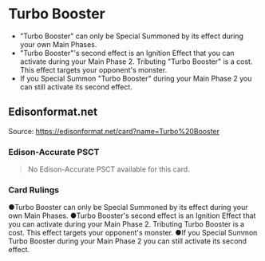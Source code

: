 # Turbo Booster

*   "Turbo Booster" can only be Special Summoned by its effect during your own Main Phases.
*   "Turbo Booster"'s second effect is an Ignition Effect that you can activate during your Main Phase 2. Tributing "Turbo Booster" is a cost. This effect targets your opponent's monster.
*   If you Special Summon "Turbo Booster" during your Main Phase 2 you can still activate its second effect.

## Edisonformat.net

Source: https://edisonformat.net/card?name=Turbo%20Booster

### Edison-Accurate PSCT

> No Edison-Accurate PSCT available for this card.

### Card Rulings

●Turbo Booster can only be Special Summoned by its effect during your own Main Phases.
●Turbo Booster's second effect is an Ignition Effect that you can activate during your Main Phase 2. Tributing Turbo Booster is a cost. This effect targets your opponent's monster.
●If you Special Summon Turbo Booster during your Main Phase 2 you can still activate its second effect.
            